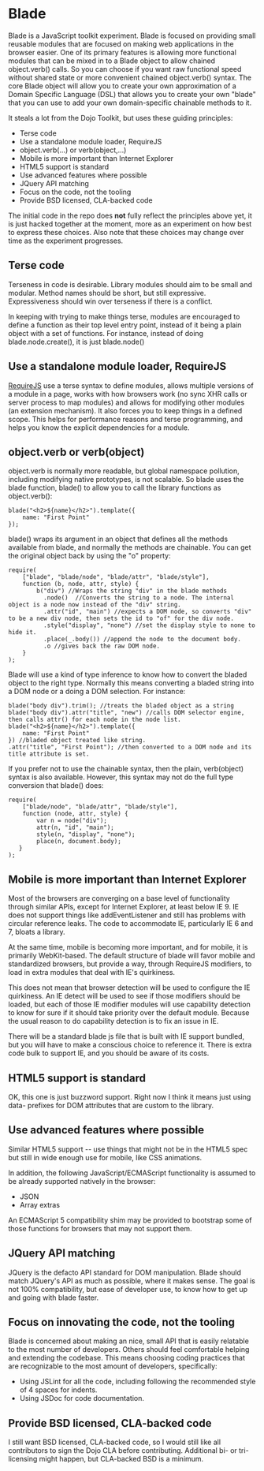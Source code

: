 Blade
=====

Blade is a JavaScript toolkit experiment. Blade is focused on providing small reusable modules that are focused on making web applications in the browser easier. One of its primary features is allowing more functional modules that can be mixed in to a Blade object to allow chained object.verb() calls. So you can choose if you want raw functional speed without shared state or more convenient chained object.verb() syntax. The core Blade object will allow you to create your own approximation of a Domain Specific Language (DSL) that allows you to create your own "blade" that you can use to add your own domain-specific chainable methods to it.

It steals a lot from the Dojo Toolkit, but uses these guiding principles:

* Terse code
* Use a standalone module loader, RequireJS
* object.verb(…) or verb(object,…)
* Mobile is more important than Internet Explorer
* HTML5 support is standard
* Use advanced features where possible
* JQuery API matching
* Focus on the code, not the tooling
* Provide BSD licensed, CLA-backed code

The initial code in the repo does **not** fully reflect the principles above yet, it is just hacked together at the moment, more as an experiment on how best to express these choices. Also note that these choices may change over time as the experiment progresses.

Terse code
---------------------------
Terseness in code is desirable. Library modules should aim to be small and modular. Method names should be short, but still expressive. Expressiveness should win over terseness if there is a conflict.

In keeping with trying to make things terse, modules are encouraged to define a function as their top level entry point, instead of it being a plain object with a set of functions. For instance, instead of doing blade.node.create(), it is just blade.node()

Use a standalone module loader, RequireJS
--------------------------
[RequireJS](http://requirejs.org) use a terse syntax to define modules, allows multiple versions of a module in a page, works with how browsers work (no sync XHR calls or server process to map modules) and allows for modifying other modules (an extension mechanism). It also forces you to keep things in a defined scope. This helps for performance reasons and terse programming, and helps you know the explicit dependencies for a module.

object.verb or verb(object)
---------------------------
object.verb is normally more readable, but global namespace pollution, including modifying native prototypes, is not scalable. So blade uses the blade function, blade() to allow you to call the library functions as object.verb():

    blade("<h2>${name}</h2>").template({
        name: "First Point"
    });

blade() wraps its argument in an object that defines all the methods available from blade, and normally the methods are chainable. You can get the original object back by using the "o" property:

    require(
        ["blade", "blade/node", "blade/attr", "blade/style"],
        function (b, node, attr, style) {
            b("div") //Wraps the string "div" in the blade methods
              .node()  //Converts the string to a node. The internal object is a node now instead of the "div" string.
              .attr("id", "main") //expects a DOM node, so converts "div" to be a new div node, then sets the id to "of" for the div node.
              .style("display", "none") //set the display style to none to hide it.
              .place(_.body()) //append the node to the document body.
              .o //gives back the raw DOM node.
        }
    );

Blade will use a kind of type inference to know how to convert the bladed object to the right type. Normally this means converting a bladed string into a DOM node or a doing a DOM selection. For instance:

    blade("body div").trim(); //treats the bladed object as a string
    blade("body div").attr("title", "new") //calls DOM selector engine, then calls attr() for each node in the node list.
    blade("<h2>${name}</h2>").template({
        name: "First Point"
    }) //bladed object treated like string.
    .attr("title", "First Point"); //then converted to a DOM node and its title attribute is set.

If you prefer not to use the chainable syntax, then the plain, verb(object) syntax is also available. However, this syntax may not do the full type conversion that blade() does:

    require(
        ["blade/node", "blade/attr", "blade/style"],
        function (node, attr, style) {
            var n = node("div");
            attr(n, "id", "main");
            style(n, "display", "none");
            place(n, document.body);
       }
    );


Mobile is more important than Internet Explorer
-----------------------------------------------
Most of the browsers are converging on a base level of functionality through similar APIs, except for Internet Explorer, at least below IE 9. IE does not support things like addEventListener and still has problems with circular reference leaks. The code to accommodate IE, particularly IE 6 and 7, bloats a library.

At the same time, mobile is becoming more important, and for mobile, it is primarily WebKit-based. The default structure of blade will favor mobile and standardized browsers, but provide a way, through RequireJS modifiers, to load in extra modules that deal with IE's quirkiness.

This does not mean that browser detection will be used to configure the IE quirkiness. An IE detect will be used to see if those modifiers should be loaded, but each of those IE modifier modules will use capability detection to know for sure if it should take priority over the default module. Because the usual reason to do capability detection is to fix an issue in IE.

There will be a standard blade js file that is built with IE support bundled, but you will have to make a conscious choice to reference it. There is extra code bulk to support IE, and you should be aware of its costs.

HTML5 support is standard
-------------------------
OK, this one is just buzzword support. Right now I think it means just using data- prefixes for DOM attributes that are custom to the library.

Use advanced features where possible
------------------------------------
Similar HTML5 support -- use things that might not be in the HTML5 spec but still in wide enough use for mobile, like CSS animations.

In addition, the following JavaScript/ECMAScript functionality is assumed to be already supported natively in the browser:

* JSON
* Array extras

An ECMAScript 5 compatibility shim may be provided to bootstrap some of those functions for browsers that may not support them.

JQuery API matching
-------------------
JQuery is the defacto API standard for DOM manipulation. Blade should match JQuery's API as much as possible, where it makes sense. The goal is not 100% compatibility, but ease of developer use, to know how to get up and going with blade faster.

Focus on innovating the code, not the tooling
---------------------------------------------
Blade is concerned about making an nice, small API that is easily relatable to the most number of developers. Others should feel comfortable helping and extending the codebase. This means choosing coding practices that are recognizable to the most amount of developers, specifically:

* Using JSLint for all the code, including following the recommended style of 4 spaces for indents.
* Using JSDoc for code documentation.

Provide BSD licensed, CLA-backed code
-----------------------------------
I still want BSD licensed, CLA-backed code, so I would still like all contributors to sign the Dojo CLA before contributing. Additional bi- or tri-licensing might happen, but CLA-backed BSD is a minimum.
